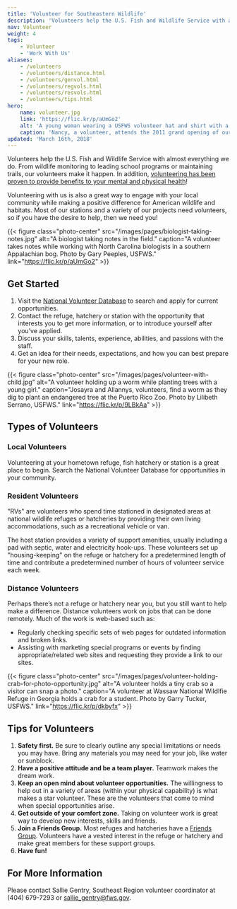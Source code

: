 ```yaml
---
title: 'Volunteer for Southeastern Wildlife'
description: 'Volunteers help the U.S. Fish and Wildlife Service with almost everything we do. From wildlife monitoring to leading school programs or maintaining trails, our volunteers make it happen. Discover how you can volunteer to help wildlife today.'
nav: Volunteer
weight: 4
tags:
    - Volunteer
    - 'Work With Us'
aliases:
    - /volunteers
    - /volunteers/distance.html
    - /volunteers/genvol.html
    - /volunteers/regvols.html
    - /volunteers/resvols.html
    - /volunteers/tips.html
hero:
    name: volunteer.jpg
    link: 'https://flic.kr/p/aUmGo2'
    alt: 'A young woman wearing a USFWS volunteer hat and shirt with a temporary from tattoo on her cheek.'
    caption: 'Nancy, a volunteer, attends the 2011 grand opening of our Caribbean offices in Boquerón, Puerto Rico. Photo by USFWS.'
updated: 'March 16th, 2018'
---
```


Volunteers help the U.S. Fish and Wildlife Service with almost everything we do. From wildlife monitoring to leading school programs or maintaining trails, our volunteers make it happen. In addition, [volunteering has been proven to provide benefits to your mental and physical health](http://www.helpguide.org/articles/work-career/volunteering-and-its-surprising-benefits.htm)!

Volunteering with us is also a great way to engage with your local community while making a positive difference for American wildlife and habitats. Most of our stations and a variety of our projects need volunteers, so if you have the desire to help, then we need you!

{{< figure class="photo-center" src="/images/pages/biologist-taking-notes.jpg" alt="A biologist taking notes in the field." caption="A volunteer takes notes while working with North Carolina biologists in a southern Appalachian bog. Photo by Gary Peeples, USFWS." link="https://flic.kr/p/aUmGo2" >}}

## Get Started
1. Visit the [National Volunteer Database](https://www.volunteer.gov/) to search and apply for current opportunities.
2. Contact the refuge, hatchery or station with the opportunity that interests you to get more information, or to introduce yourself after you’ve applied.
3. Discuss your skills, talents, experience, abilities, and passions with the staff.
4. Get an idea for their needs, expectations, and how you can best prepare for your new role.

{{< figure class="photo-center" src="/images/pages/volunteer-with-child.jpg" alt="A volunteer holding up a worm while planting trees with a young girl." caption="Josayra and Allannys, volunteers, find a worm as they dig to plant an endangered tree at the Puerto Rico Zoo. Photo by Lilibeth Serrano, USFWS." link="https://flic.kr/p/9LBkAa" >}}

## Types of Volunteers

### Local Volunteers
Volunteering at your hometown refuge, fish hatchery or station is a great place to begin. Search the National Volunteer Database for opportunities in your community.

### Resident Volunteers
"RVs" are volunteers who spend time stationed in designated areas at national wildlife refuges or hatcheries by providing their own living accommodations, such as a recreational vehicle or van.

The host station provides a variety of support amenities, usually including a pad with septic, water and electricity hook-ups. These volunteers set up "housing-keeping" on the refuge or hatchery for a predetermined length of time and contribute a predetermined number of hours of volunteer service each week.

### Distance Volunteers
Perhaps there’s not a refuge or hatchery near you, but you still want to help make a difference. Distance volunteers work on jobs that can be done remotely. Much of the work is web-based such as:
 - Regularly checking specific sets of web pages for outdated information and broken links.
 - Assisting with marketing special programs or events by finding appropriate/related web sites and requesting they provide a link to our sites.

{{< figure class="photo-center" src="/images/pages/volunteer-holding-crab-for-photo-opportunity.jpg" alt="A volunteer holds a tiny crab so a visitor can snap a photo." caption="A volunteer at Wassaw National Wildlfie Refuge in Georgia holds a crab for a student. Photo by Garry Tucker, USFWS." link="https://flic.kr/p/dkbyfx" >}}

## Tips for Volunteers
1. **Safety first.** Be sure to clearly outline any special limitations or needs you may have. Bring any materials you may need for your job, like water or sunblock.
2. **Have a positive attitude and be a team player.** Teamwork makes the dream work.
3. **Keep an open mind about volunteer opportunities.** The willingness to help out in a variety of areas (within your physical capability) is what makes a star volunteer. These are the volunteers that come to mind when special opportunities arise.
4. **Get outside of your comfort zone.** Taking on volunteer work is great way to develop new interests, skills and friends.
5. **Join a Friends Group.** Most refuges and hatcheries have a [Friends Group](/work-with-us/friends-groups). Volunteers have a vested interest in the refuge or hatchery and make great members for these support groups.
6. **Have fun!**

## For More Information
Please contact Sallie Gentry, Southeast Region volunteer coordinator at (404) 679-7293 or [sallie_gentry@fws.gov](mailto:sallie_gentry@fws.gov?subject=Volunteer+Opportunities).
